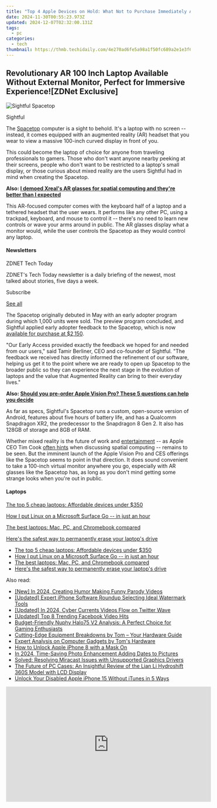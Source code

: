 ```yaml
---
title: "Top 4 Apple Devices on Hold: What Not to Purchase Immediately According to ZDNet"
date: 2024-11-30T00:55:23.973Z
updated: 2024-12-07T02:32:00.131Z
tags:
  - pc
categories:
  - tech
thumbnail: https://thmb.techidaily.com/4e270ad6fe5a98a1f50fc689a2e1e3f6ffaf5096f822ff56b7fa17a700e0f9cf.jpg
---
```


## Revolutionary AR 100 Inch Laptop Available Without External Monitor, Perfect for Immersive Experience![ZDNet Exclusive]

![Sightful Spacetop](https://www.zdnet.com/a/img/resize/7ff64b211bccdae9e023f61cf988dce7f8e58804/2024/01/18/92490641-9e15-4cbc-b3d4-66c68141e43c/spacetop.jpg?auto=webp&width=1280)

Sightful

The [Spacetop](https://sightful.com/) computer is a sight to behold. It's a laptop with no screen -- instead, it comes equipped with an augmented reality (AR) headset that you wear to view a massive 100-inch curved display in front of you. 

This could become the laptop of choice for anyone from traveling professionals to gamers. Those who don't want anyone nearby peeking at their screens, people who don't want to be restricted to a laptop's small display, or those curious about mixed reality are the users Sightful had in mind when creating the Spacetop. 

**Also: [I demoed Xreal's AR glasses for spatial computing and they're better than I expected](https://www.zdnet.com/article/i-demoed-xreals-ar-glasses-for-spatial-computing-and-theyre-better-than-i-expected/)**

This AR-focused computer comes with the keyboard half of a laptop and a tethered headset that the user wears. It performs like any other PC, using a trackpad, keyboard, and mouse to control it -- there's no need to learn new controls or wave your arms around in public. The AR glasses display what a monitor would, while the user controls the Spacetop as they would control any laptop.

#### Newsletters

ZDNET Tech Today

ZDNET's Tech Today newsletter is a daily briefing of the newest, most talked about stories, five days a week.

 Subscribe

[See all](https://www.zdnet.com/newsletters/)

The Spacetop originally debuted in May with an early adopter program during which 1,000 units were sold. The preview program concluded, and Sightful applied early adopter feedback to the Spacetop, which is now [available for purchase at $2,150](https://sightful.com/).

"Our Early Access provided exactly the feedback we hoped for and needed from our users," said Tamir Berliner, CEO and co-founder of Sightful. "The feedback we received has directly informed the refinement of our software, helping us get it to the point where we are ready to open up Spacetop to the broader public so they can experience the next stage in the evolution of laptops and the value that Augmented Reality can bring to their everyday lives."

**Also: [Should you pre-order Apple Vision Pro? These 5 questions can help you decide](https://www.zdnet.com/article/apple-vision-pro-should-you-pre-order/)**

As far as specs, Sightful's Spacetop runs a custom, open-source version of Android, features about five hours of battery life, and has a Qualcomm Snapdragon XR2, the predecessor to the Snapdragon 8 Gen 2\. It also has 128GB of storage and 8GB of RAM. 

Whether mixed reality is the future of work and [entertainment](https://www.zdnet.com/article/apple-is-now-marketing-vision-pro-as-the-ultimate-entertainment-device/) \-- as Apple CEO Tim Cook [often hints](https://www.zdnet.com/article/apple-vision-pro-in-stores-february-2-pre-orders-start-january-19/) when discussing spatial computing -- remains to be seen. But the imminent launch of the Apple Vision Pro and CES offerings like the Spacetop seems to point in that direction. It does sound convenient to take a 100-inch virtual monitor anywhere you go, especially with AR glasses like the Spacetop has, as long as you don't mind getting some strange looks when you're out in public. 

#### Laptops

[The top 5 cheap laptops: Affordable devices under $350](https://www.zdnet.com/article/best-cheap-laptop/ "The top 5 cheap laptops: Affordable devices under $350")

[How I put Linux on a Microsoft Surface Go -- in just an hour](https://www.zdnet.com/article/how-i-put-linux-on-a-microsoft-surface-go-in-just-an-hour/ "How I put Linux on a Microsoft Surface Go -- in just an hour")

[The best laptops: Mac, PC, and Chromebook compared](https://www.zdnet.com/article/best-laptop/ "The best laptops: Mac, PC, and Chromebook compared")

[Here's the safest way to permanently erase your laptop's drive](https://www.zdnet.com/article/wiping-a-windows-laptop-heres-the-safest-free-way-to-erase-your-personal-data/ "Here's the safest way to permanently erase your laptop's drive")

* [The top 5 cheap laptops: Affordable devices under $350](https://www.zdnet.com/article/best-cheap-laptop/ "The top 5 cheap laptops: Affordable devices under $350")
* [How I put Linux on a Microsoft Surface Go -- in just an hour](https://www.zdnet.com/article/how-i-put-linux-on-a-microsoft-surface-go-in-just-an-hour/ "How I put Linux on a Microsoft Surface Go -- in just an hour")
* [The best laptops: Mac, PC, and Chromebook compared](https://www.zdnet.com/article/best-laptop/ "The best laptops: Mac, PC, and Chromebook compared")
* [Here's the safest way to permanently erase your laptop's drive](https://www.zdnet.com/article/wiping-a-windows-laptop-heres-the-safest-free-way-to-erase-your-personal-data/ "Here's the safest way to permanently erase your laptop's drive")

<ins class="adsbygoogle"
     style="display:block"
     data-ad-format="autorelaxed"
     data-ad-client="ca-pub-7571918770474297"
     data-ad-slot="1223367746"></ins>

<ins class="adsbygoogle"
     style="display:block"
     data-ad-client="ca-pub-7571918770474297"
     data-ad-slot="8358498916"
     data-ad-format="auto"
     data-full-width-responsive="true"></ins>

<span class="atpl-alsoreadstyle">Also read:</span>
<div><ul>
<li><a href="https://youtube-lab.techidaily.com/n-2024-creating-humor-making-funny-parody-videos/"><u>[New] In 2024, Creating Humor Making Funny Parody Videos</u></a></li>
<li><a href="https://some-knowledge.techidaily.com/updated-expert-iphone-software-roundup-selecting-ideal-watermark-tools/"><u>[Updated] Expert iPhone Software Roundup Selecting Ideal Watermark Tools</u></a></li>
<li><a href="https://twitter-clips.techidaily.com/updated-in-2024-cyber-currents-videos-flow-on-twitter-wave/"><u>[Updated] In 2024, Cyber Currents Videos Flow on Twitter Wave</u></a></li>
<li><a href="https://facebook-video-content.techidaily.com/updated-top-8-trending-facebook-video-hits/"><u>[Updated] Top 8 Trending Facebook Video Hits</u></a></li>
<li><a href="https://hardware-reviews.techidaily.com/budget-friendly-nuphy-halo75-v2-analysis-a-perfect-choice-for-gaming-enthusiasts/"><u>Budget-Friendly Nuphy Halo75 V2 Analysis: A Perfect Choice for Gaming Enthusiasts</u></a></li>
<li><a href="https://hardware-reviews.techidaily.com/cutting-edge-equipment-breakdowns-by-tom-your-hardware-guide/"><u>Cutting-Edge Equipment Breakdowns by Tom – Your Hardware Guide</u></a></li>
<li><a href="https://hardware-reviews.techidaily.com/expert-analysis-on-computer-gadgets-by-toms-hardware/"><u>Expert Analysis on Computer Gadgets by Tom's Hardware</u></a></li>
<li><a href="https://ios-unlock.techidaily.com/how-to-unlock-apple-iphone-8-with-a-mask-on-by-drfone-ios/"><u>How to Unlock Apple iPhone 8 with a Mask On</u></a></li>
<li><a href="https://some-tips.techidaily.com/in-2024-time-saving-photo-enhancement-adding-dates-to-pictures/"><u>In 2024, Time-Saving Photo Enhancement Adding Dates to Pictures</u></a></li>
<li><a href="https://common-error.techidaily.com/solved-resolving-miracast-issues-with-unsupported-graphics-drivers/"><u>Solved: Resolving Miracast Issues with Unsupported Graphics Drivers</u></a></li>
<li><a href="https://hardware-reviews.techidaily.com/the-future-of-pc-cases-an-insightful-review-of-the-lian-li-hydroshift-360s-model-with-lcd-display/"><u>The Future of PC Cases: An Insightful Review of the Lian Li Hydroshift 360S Model with LCD Display</u></a></li>
<li><a href="https://ios-unlock.techidaily.com/unlock-your-disabled-apple-iphone-15-without-itunes-in-5-ways-by-drfone-ios/"><u>Unlock Your Disabled Apple iPhone 15 Without iTunes in 5 Ways</u></a></li>
</ul></div>

<!-- affiliate ads begin -->
<iframe width="560" height="315" src="https://www.youtube.com/embed/2En1CHbiYwA?si=jZKzTr9EIT2ShjGK" title="YouTube video player" frameborder="0" allow="accelerometer; autoplay; clipboard-write; encrypted-media; gyroscope; picture-in-picture; web-share" referrerpolicy="strict-origin-when-cross-origin" allowfullscreen></iframe>
<!-- affiliate ads end -->

